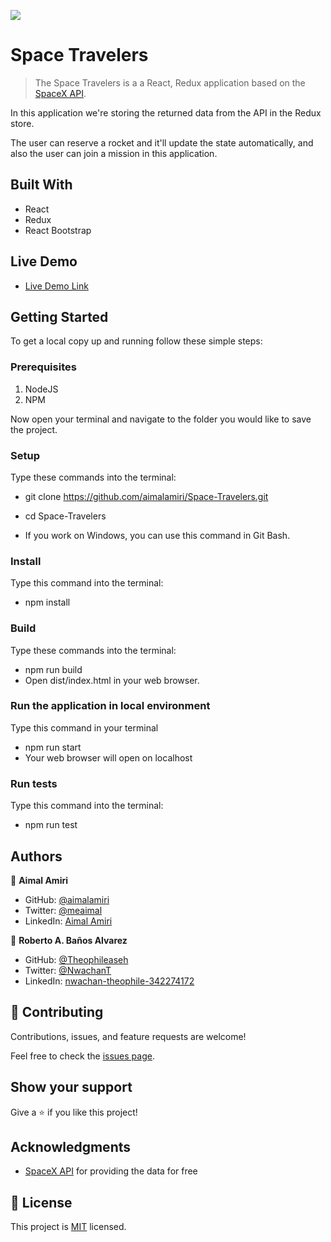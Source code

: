 ![](https://img.shields.io/badge/Microverse-blueviolet)

# Space Travelers 

> The Space Travelers is a a React, Redux application based on the [SpaceX API](https://docs.spacexdata.com/). 

In this application we're storing the returned data from the API in the Redux store.

The user can reserve a rocket and it'll update the state automatically, and also the user can join a mission in this application.

## Built With

- React
- Redux
- React Bootstrap

## Live Demo

- [Live Demo Link](https://62ab59efaba720006c4e868a--deluxe-tarsier-340cb2.netlify.app/)

## Getting Started

To get a local copy up and running follow these simple steps:

### Prerequisites

1. NodeJS
2. NPM

Now open your terminal and navigate to the folder you would like to save the project.

### Setup

Type these commands into the terminal:

- git clone https://github.com/aimalamiri/Space-Travelers.git
- cd Space-Travelers

- If you work on Windows, you can use this command in Git Bash.

### Install

Type this command into the terminal:

- npm install

### Build

Type these commands into the terminal:

- npm run build
- Open dist/index.html in your web browser.

### Run the application in local environment

Type this command in your terminal

- npm run start
- Your web browser will open on localhost

### Run tests

Type this command into the terminal:

- npm run test

## Authors

👤 **Aimal Amiri**

- GitHub: [@aimalamiri](https://github.com/aimalamiri)
- Twitter: [@meaimal](https://twitter.com/meaimal)
- LinkedIn: [Aimal Amiri](https://linkedin.com/in/aimal-amiri)

👤 **Roberto A. Baños Alvarez**

- GitHub: [@Theophileaseh](https://github.com/Theophileaseh)
- Twitter: [@NwachanT](https://twitter.com/NwachanT)
- LinkedIn: [nwachan-theophile-342274172](https://www.linkedin.com/in/nwachan-theophile-342274172/)

## 🤝 Contributing

Contributions, issues, and feature requests are welcome!

Feel free to check the [issues page](../../issues/).

## Show your support

Give a ⭐️ if you like this project!

## Acknowledgments

- [SpaceX API](https://docs.spacexdata.com/) for providing the data for free 

## 📝 License

This project is [MIT](./MIT.md) licensed.
